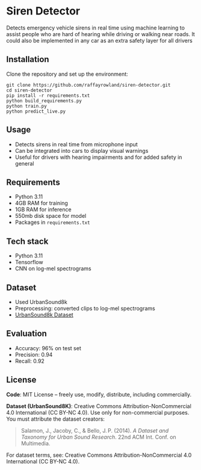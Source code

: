 # Siren Detector

Detects emergency vehicle sirens in real time using machine learning to assist people who are hard of hearing while driving or walking near roads. It could also be implemented in any car as an extra safety layer for all drivers

## Installation

Clone the repository and set up the environment:

```
git clone https://github.com/raffayrowland/siren-detector.git
cd siren-detector
pip install -r requirements.txt
python build_requirements.py
python train.py
python predict_live.py
````

## Usage

* Detects sirens in real time from microphone input
* Can be integrated into cars to display visual warnings
* Useful for drivers with hearing impairments and for added safety in general

## Requirements

* Python 3.11
* 4GB RAM for training
* 1GB RAM for inference
* 550mb disk space for model
* Packages in `requirements.txt`

## Tech stack

* Python 3.11
* Tensorflow
* CNN on log-mel spectrograms

## Dataset

* Used UrbanSound8k 
* Preprocessing: converted clips to log-mel spectrograms
* [UrbanSound8k Dataset](https://urbansounddataset.weebly.com/urbansound8k.html)


## Evaluation

* Accuracy: 96% on test set
* Precision: 0.94
* Recall: 0.92

## License

**Code**: MIT License – freely use, modify, distribute, including commercially.

**Dataset (UrbanSound8K)**: Creative Commons Attribution-NonCommercial 4.0 International (CC BY-NC 4.0). Use only for non-commercial purposes. You must attribute the dataset creators:

> Salamon, J., Jacoby, C., & Bello, J. P. (2014). *A Dataset and Taxonomy for Urban Sound Research*. 22nd ACM Int. Conf. on Multimedia.

For dataset terms, see: Creative Commons Attribution-NonCommercial 4.0 International (CC BY-NC 4.0).

